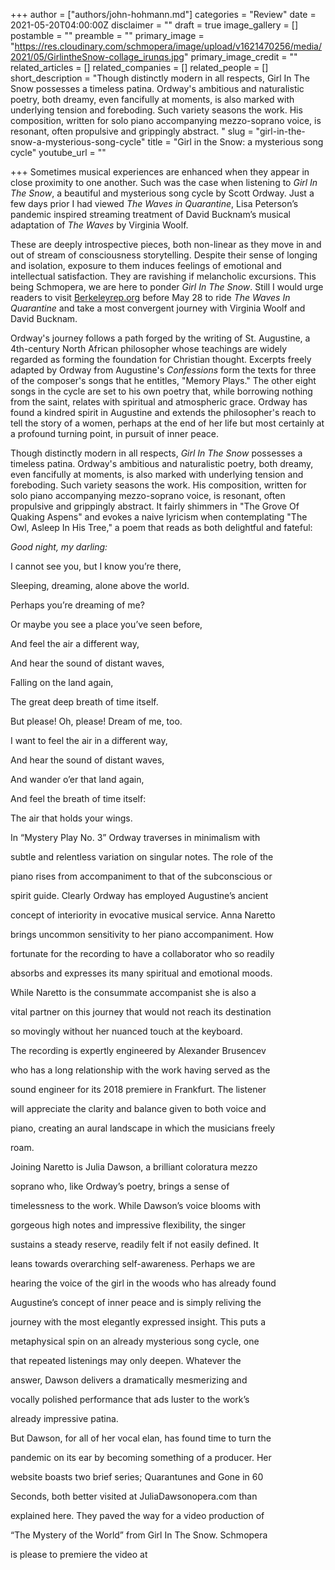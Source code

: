 +++
author = ["authors/john-hohmann.md"]
categories = "Review"
date = 2021-05-20T04:00:00Z
disclaimer = ""
draft = true
image_gallery = []
postamble = ""
preamble = ""
primary_image = "https://res.cloudinary.com/schmopera/image/upload/v1621470256/media/2021/05/GirlintheSnow-collage_irunqs.jpg"
primary_image_credit = ""
related_articles = []
related_companies = []
related_people = []
short_description = "Though distinctly modern in all respects, Girl In The Snow possesses a timeless patina. Ordway's ambitious and naturalistic poetry, both dreamy, even fancifully at moments, is also marked with underlying tension and foreboding. Such variety seasons the work. His composition, written for solo piano accompanying mezzo-soprano voice, is resonant, often propulsive and grippingly abstract. "
slug = "girl-in-the-snow-a-mysterious-song-cycle"
title = "Girl in the Snow: a mysterious song cycle"
youtube_url = ""

+++
Sometimes musical experiences are enhanced when they appear in close proximity to one another. Such was the case when listening to _Girl In The Snow_, a beautiful and mysterious song cycle by Scott Ordway. Just a few days prior I had viewed _The Waves in Quarantine_, Lisa Peterson’s pandemic inspired streaming treatment of David Bucknam’s musical adaptation of _The Waves_ by Virginia Woolf.

These are deeply introspective pieces, both non-linear as they move in and out of stream of consciousness storytelling. Despite their sense of longing and isolation, exposure to them induces feelings of emotional and intellectual satisfaction. They are ravishing if melancholic excursions. This being Schmopera, we are here to ponder _Girl In The Snow_. Still I would urge readers to visit [Berkeleyrep.org](https://berkeleyrep.org/) before May 28 to ride _The Waves In Quarantine_ and take a most convergent journey with Virginia Woolf and David Bucknam.

Ordway's journey follows a path forged by the writing of St. Augustine, a 4th-century North African philosopher whose teachings are widely regarded as forming the foundation for Christian thought. Excerpts freely adapted by Ordway from Augustine's _Confessions_ form the texts for three of the composer's songs that he entitles, "Memory Plays." The other eight songs in the cycle are set to his own poetry that, while borrowing nothing from the saint, relates with spiritual and atmospheric grace. Ordway has found a kindred spirit in Augustine and extends the philosopher's reach to tell the story of a women, perhaps at the end of her life but most certainly at a profound turning point, in pursuit of inner peace.

Though distinctly modern in all respects, _Girl In The Snow_ possesses a timeless patina. Ordway's ambitious and naturalistic poetry, both dreamy, even fancifully at moments, is also marked with underlying tension and foreboding. Such variety seasons the work. His composition, written for solo piano accompanying mezzo-soprano voice, is resonant, often propulsive and grippingly abstract. It fairly shimmers in "The Grove Of Quaking Aspens" and evokes a naive lyricism when contemplating "The Owl, Asleep In His Tree," a poem that reads as both delightful and fateful:

_Good night, my darling:_

I cannot see you, but I know you’re there,

Sleeping, dreaming, alone above the world.

Perhaps you’re dreaming of me?

Or maybe you see a place you’ve seen before,

And feel the air a different way,

And hear the sound of distant waves,

Falling on the land again,

The great deep breath of time itself.

But please! Oh, please! Dream of me, too.

I want to feel the air in a different way,

And hear the sound of distant waves,

And wander o’er that land again,

And feel the breath of time itself:

The air that holds your wings.

In “Mystery Play No. 3” Ordway traverses in minimalism with

subtle and relentless variation on singular notes. The role of the

piano rises from accompaniment to that of the subconscious or

spirit guide. Clearly Ordway has employed Augustine’s ancient

concept of interiority in evocative musical service. Anna Naretto

brings uncommon sensitivity to her piano accompaniment. How

fortunate for the recording to have a collaborator who so readily

absorbs and expresses its many spiritual and emotional moods.

While Naretto is the consummate accompanist she is also a

vital partner on this journey that would not reach its destination

so movingly without her nuanced touch at the keyboard.

The recording is expertly engineered by Alexander Brusencev

who has a long relationship with the work having served as the

sound engineer for its 2018 premiere in Frankfurt. The listener

will appreciate the clarity and balance given to both voice and

piano, creating an aural landscape in which the musicians freely

roam.

Joining Naretto is Julia Dawson, a brilliant coloratura mezzo

soprano who, like Ordway’s poetry, brings a sense of

timelessness to the work. While Dawson’s voice blooms with

gorgeous high notes and impressive flexibility, the singer

sustains a steady reserve, readily felt if not easily defined. It

leans towards overarching self-awareness. Perhaps we are

hearing the voice of the girl in the woods who has already found

Augustine’s concept of inner peace and is simply reliving the

journey with the most elegantly expressed insight. This puts a

metaphysical spin on an already mysterious song cycle, one

that repeated listenings may only deepen. Whatever the

answer, Dawson delivers a dramatically mesmerizing and

vocally polished performance that ads luster to the work’s

already impressive patina.

But Dawson, for all of her vocal elan, has found time to turn the

pandemic on its ear by becoming something of a producer. Her

website boasts two brief series; Quarantunes and Gone in 60

Seconds, both better visited at JuliaDawsonopera.com than

explained here. They paved the way for a video production of

“The Mystery of the World” from Girl In The Snow. Schmopera

is please to premiere the video at